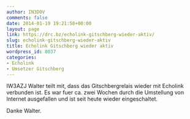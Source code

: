 ```yaml
---
author: IN3DOV
comments: false
date: 2014-01-19 19:21:58+00:00
layout: page
link: https://drc.bz/echolink-gitschberg-wieder-aktiv/
slug: echolink-gitschberg-wieder-aktiv
title: Echolink Gitschberg wieder aktiv
wordpress_id: 8037
categories:
- Echolink
- Umsetzer Gitschberg
---
```


IW3AZJ Walter teilt mit, dass das Gitschbergrelais wieder mit Echolink verbunden ist. Es war fuer ca. zwei Wochen durch die Umstellung von Internet ausgefallen und ist seit heute wieder eingeschaltet.

Danke Walter.
